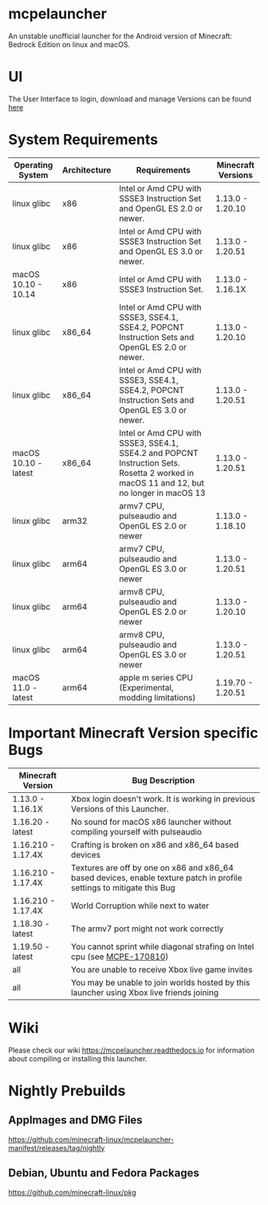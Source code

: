 # mcpelauncher

An unstable unofficial launcher for the Android version of Minecraft: Bedrock Edition on linux and macOS.

# UI

The User Interface to login, download and manage Versions can be found [here](https://github.com/minecraft-linux/mcpelauncher-ui-manifest)

# System Requirements

Operating System|Architecture|Requirements|Minecraft Versions
---|---|---|---
linux glibc|x86|Intel or Amd CPU with SSSE3 Instruction Set and OpenGL ES 2.0 or newer.|1.13.0 - 1.20.10
linux glibc|x86|Intel or Amd CPU with SSSE3 Instruction Set and OpenGL ES 3.0 or newer.|1.13.0 - 1.20.51
macOS 10.10 - 10.14|x86|Intel or Amd CPU with SSSE3 Instruction Set.|1.13.0 - 1.16.1X
linux glibc|x86_64|Intel or Amd CPU with SSSE3, SSE4.1, SSE4.2,  POPCNT Instruction Sets and OpenGL ES 2.0 or newer.|1.13.0 - 1.20.10
linux glibc|x86_64|Intel or Amd CPU with SSSE3, SSE4.1, SSE4.2, POPCNT Instruction Sets and OpenGL ES 3.0 or newer.|1.13.0 - 1.20.51
macOS 10.10 - latest|x86_64|Intel or Amd CPU with SSSE3, SSE4.1, SSE4.2 and POPCNT Instruction Sets. Rosetta 2 worked in macOS 11 and 12, but no longer in macOS 13|1.13.0 - 1.20.51
linux glibc|arm32|armv7 CPU, pulseaudio and OpenGL ES 2.0 or newer|1.13.0 - 1.18.10
linux glibc|arm64|armv7 CPU, pulseaudio and OpenGL ES 3.0 or newer|1.13.0 - 1.20.51
linux glibc|arm64|armv8 CPU, pulseaudio and OpenGL ES 2.0 or newer|1.13.0 - 1.20.10
linux glibc|arm64|armv8 CPU, pulseaudio and OpenGL ES 3.0 or newer|1.13.0 - 1.20.51
macOS 11.0 - latest|arm64|apple m series CPU (Experimental, modding limitations)|1.19.70 - 1.20.51

# Important Minecraft Version specific Bugs

Minecraft Version|Bug Description
---|---
1.13.0 - 1.16.1X|Xbox login doesn't work. It is working in previous Versions of this Launcher.
1.16.20 - latest|No sound for macOS x86 launcher without compiling yourself with pulseaudio
1.16.210 - 1.17.4X|Crafting is broken on x86 and x86_64 based devices
1.16.210 - 1.17.4X|Textures are off by one on x86 and x86_64 based devices, enable texture patch in profile settings to mitigate this Bug
1.16.210 - 1.17.4X|World Corruption while next to water
1.18.30 - latest|The armv7 port might not work correctly
1.19.50 - latest|You cannot sprint while diagonal strafing on Intel cpu (see [MCPE-170810](https://bugs.mojang.com/browse/MCPE-170810))
all|You are unable to receive Xbox live game invites
all|You may be unable to join worlds hosted by this launcher using Xbox live friends joining

# Wiki

Please check our wiki https://mcpelauncher.readthedocs.io for information about compiling or installing this launcher.

# Nightly Prebuilds

## AppImages and DMG Files

https://github.com/minecraft-linux/mcpelauncher-manifest/releases/tag/nightly

## Debian, Ubuntu and Fedora Packages

https://github.com/minecraft-linux/pkg
